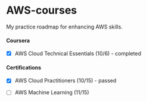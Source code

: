 # AWS-courses

My practice roadmap for enhancing AWS skills.

#### Coursera 
- [X] AWS Cloud Technical Essentials (10/6) - completed

#### Certifications 
- [X] AWS Cloud Practitioners (10/15) - passed
- [ ] AWS Machine Learning (11/15)
 
